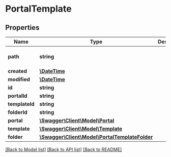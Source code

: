 # PortalTemplate

## Properties
Name | Type | Description | Notes
------------ | ------------- | ------------- | -------------
**path** | **string** |  | [optional] [default to '/']
**created** | [**\DateTime**](\DateTime.md) |  | [optional] 
**modified** | [**\DateTime**](\DateTime.md) |  | [optional] 
**id** | **string** |  | [optional] 
**portalId** | **string** |  | [optional] 
**templateId** | **string** |  | [optional] 
**folderId** | **string** |  | [optional] 
**portal** | [**\Swagger\Client\Model\Portal**](Portal.md) |  | [optional] 
**template** | [**\Swagger\Client\Model\Template**](Template.md) |  | [optional] 
**folder** | [**\Swagger\Client\Model\PortalTemplateFolder**](PortalTemplateFolder.md) |  | [optional] 

[[Back to Model list]](../README.md#documentation-for-models) [[Back to API list]](../README.md#documentation-for-api-endpoints) [[Back to README]](../README.md)


